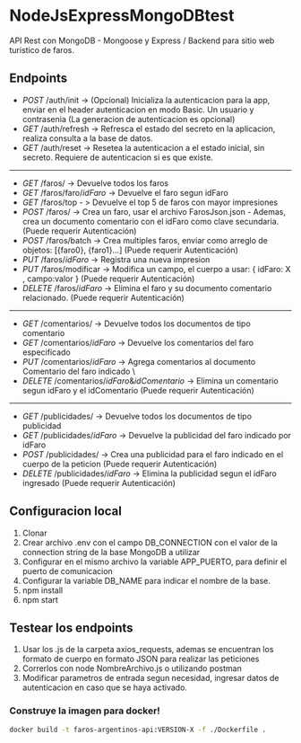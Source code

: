 # NodeJsExpressMongoDBtest

API Rest con MongoDB - Mongoose y Express / Backend para sitio web turistico de faros.

## Endpoints
- *POST* /auth/init -> (Opcional) Inicializa la autenticacion para la app, enviar en el header autenticacion en modo Basic. Un usuario y contrasenia (La generacion de autenticacion es opcional)
- *GET* /auth/refresh -> Refresca el estado del secreto en la aplicacion, realiza consulta a la base de datos.
- *GET* /auth/reset -> Resetea la autenticacion a el estado inicial, sin secreto. Requiere de autenticacion si es que existe.
-------------------------------------------------------------------------------------------------------------
- *GET* /faros/ -> Devuelve todos los faros
- *GET* /faros/faro/$idFaro$ -> Devuelve el faro segun idFaro
- *GET* /faros/top - > Devuelve el top 5 de faros con mayor impresiones
- *POST* /faros/ -> Crea un faro, usar el archivo FarosJson.json - Ademas, crea un documento comentario con el idFaro como clave secundaria. (Puede requerir Autenticación)
- *POST* /faros/batch -> Crea multiples faros, enviar como arreglo de objetos: [{faro0}, {faro1}...] (Puede requerir Autenticación)
- *PUT* /faros/$idFaro$ -> Registra una nueva impresion
- *PUT* /faros/modificar -> Modifica un campo, el cuerpo a usar: { idFaro: X , campo:valor } (Puede requerir Autenticación)
- *DELETE* /faros/$idFaro$ -> Elimina el faro y su documento comentario relacionado. (Puede requerir Autenticación)
------------------------------------------------------------------------------------------------------------
- *GET* /comentarios/ -> Devuelve todos los documentos de tipo comentario 
- *GET* /comentarios/$idFaro$ -> Devuelve los comentarios del faro especificado 
- *PUT* /comentarios/$idFaro$ -> Agrega comentarios al documento Comentario del faro indicado \
- *DELETE* /comentarios/$idFaro$&$idComentario$ -> Elimina un comentario segun idFaro y el idComentario (Puede requerir Autenticación)
-------------------------------------------------------------------------------------------------------------
- *GET* /publicidades/ -> Devuelve todos los documentos de tipo publicidad
- *GET* /publicidades/$idFaro$ -> Devuelve la publicidad del faro indicado por idFaro
- *POST* /publicidades/ -> Crea una publicidad para el faro indicado en el cuerpo de la peticion (Puede requerir Autenticación)
- *DELETE* /publicidades/$idFaro$ -> Elimina la publicidad segun el idFaro ingresado (Puede requerir Autenticación)


## Configuracion local
1. Clonar
2. Crear archivo .env con el campo DB_CONNECTION con el valor de la connection string de la base MongoDB a utilizar
3. Configurar en el mismo archivo la variable APP_PUERTO, para definir el puerto de comunicacion
4. Configurar la variable DB_NAME para indicar el nombre de la base. 
5. npm install
6. npm start
## Testear los endpoints
1. Usar los .js de la carpeta axios_requests, ademas se encuentran los formato de cuerpo en formato JSON para realizar las peticiones
2. Correrlos con node NombreArchivo.js o utilizando postman
3. Modificar parametros de entrada segun necesidad, ingresar datos de autenticacion en caso que se haya activado.

### Construye la imagen para docker!

```sh
docker build -t faros-argentinos-api:VERSION-X -f ./Dockerfile .

```

